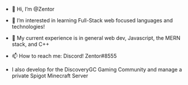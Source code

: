 - 👋 Hi, I’m @Zentor
- 👀 I’m interested in learning Full-Stack web focused languages and technologies!
- 🌱 My current experience is in general web dev, Javascript, the MERN stack, and C++
- 📫 How to reach me:  Discord! Zentor#8555

- I also develop for the DiscoveryGC Gaming Community and manage a private Spigot Minecraft Server
